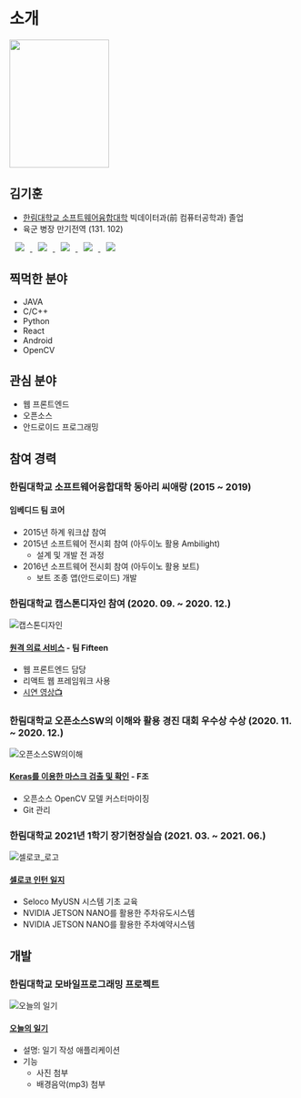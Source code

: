 # 소개

<img src="/img/kihoon_2021.jpg" width="175" height="225">

## 김기훈
* [한림대학교 소프트웨어융합대학](https://sw.hallym.ac.kr/) 빅데이터과(前 컴퓨터공학과) 졸업
* 육군 병장 만기전역 (131. 102)
<a href="https://instagram.com/daedukim">
    <img 
        src="http://img.shields.io/badge/-Instagram-black?style=flat&logo=Instagram&link=https://instagram.com/daedukim"
        style="height : auto; margin-left : 10px; margin-right : 10px;"/>
</a>
<a href="https://www.facebook.com/daedu4fabk">
    <img 
        src="http://img.shields.io/badge/-Facebook-black?style=flat&logo=Facebook&link=https://www.facebook.com/daedu4fabk"
        style="height : auto; margin-left : 10px; margin-right : 10px;"/>
</a>
<a href="https://twitter.com/DaeDuTwit">
    <img 
        src="http://img.shields.io/badge/-Twitter-black?style=flat&logo=Twitter&link=https://twitter.com/DaeDuTwit"
        style="height : auto; margin-left : 10px; margin-right : 10px;"/>  
</a>
<a href="mailto:daedu0813@gmail.com">
    <img 
        src="http://img.shields.io/badge/-Gmail-black?style=flat&logo=Gmail&link=mailto:daedu0813@gmail.com"
        style="height : auto; margin-left : 10px; margin-right : 10px;"/>
</a>
<a href="https://www.rocketpunch.com/@daedu0813">
    <img 
        src="http://img.shields.io/badge/-Rocketpunch-6078FF?style=flat&link=https://www.rocketpunch.com/@daedu0813"
        style="height : auto; margin-left : 10px; margin-right : 10px;"/>
</a>

## 찍먹한 분야
* JAVA
* C/C++
* Python
* React
* Android
* OpenCV

## 관심 분야
* 웹 프론트엔드  
* 오픈소스  
* 안드로이드 프로그래밍 

## 참여 경력
### 한림대학교 소프트웨어융합대학 동아리 씨애랑 (2015 ~ 2019)
#### 임베디드 팀 코어
* 2015년 하계 워크샵 참여
* 2015년 소프트웨어 전시회 참여 (아두이노 활용 Ambilight)
  - 설계 및 개발 전 과정 
* 2016년 소프트웨어 전시회 참여 (아두이노 활용 보트)
  - 보트 조종 앱(안드로이드) 개발
  

### 한림대학교 캡스톤디자인 참여 (2020. 09. ~ 2020. 12.)
![캡스톤디자인](/img/capstone.png "참여")
#### [원격 의료 서비스](https://github.com/Fifteen-rm/frontend) - 팀 Fifteen
* 웹 프론트엔드 담당
* 리액트 웹 프레임워크 사용
* [시연 영상📺](https://youtu.be/x6xgO_QrwnY)

### 한림대학교 오픈소스SW의 이해와 활용 경진 대회 우수상 수상 (2020. 11. ~ 2020. 12.)
![오픈소스SW의이해](/img/keras.png "우수상 수상")
#### [Keras를 이용한 마스크 검출 및 확인](https://github.com/sunnyleeee/OpenSource_Team-F) - F조
* 오픈소스 OpenCV 모델 커스터마이징
* Git 관리

### 한림대학교 2021년 1학기 장기현장실습 (2021. 03. ~ 2021. 06.)
![셀로코_로고](/img/seloco.png "셀로코 로고")
#### [셀로코 인턴 일지](https://github.com/daedu0813/seloco_intern)
* Seloco MyUSN 시스템 기초 교육
* NVIDIA JETSON NANO를 활용한 주차유도시스템
* NVIDIA JETSON NANO를 활용한 주차예약시스템

## 개발
### 한림대학교 모바일프로그래밍 프로젝트
![오늘의 일기](/img/mp.jpg)
#### [오늘의 일기](https://github.com/daedu0813/2020-2-MobileProgrammingProject)
* 설명: 일기 작성 애플리케이션
* 기능
  - 사진 첨부
  - 배경음악(mp3) 첨부
